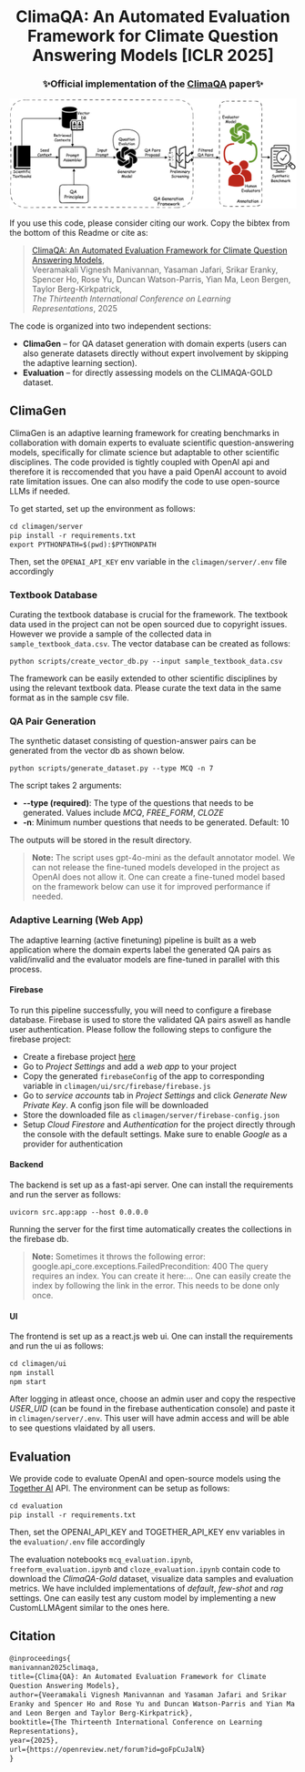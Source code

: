 <div align="center">

# ClimaQA: An Automated Evaluation Framework for Climate Question Answering Models [ICLR 2025]


<h3> ✨Official implementation of the <a href="https://arxiv.org/abs/2306.01984">ClimaQA</a> paper✨ </h3>
 
![ClimaQA Image](./climagen/ui/public/framework.png)

</div>
If you use this code, please consider citing our work. Copy the bibtex from the bottom of this Readme or cite as:

> [ClimaQA: An Automated Evaluation Framework for Climate Question Answering Models](https://arxiv.org/abs/2410.16701),\
Veeramakali Vignesh Manivannan, Yasaman Jafari, Srikar Eranky, Spencer Ho, Rose Yu, Duncan Watson-Parris, Yian Ma, Leon Bergen, Taylor Berg-Kirkpatrick,\
*The Thirteenth International Conference on Learning Representations*, 2025

The code is organized into two independent sections:

- **ClimaGen** – for QA dataset generation with domain experts (users can also generate datasets directly without expert involvement by skipping the adaptive learning section).
- **Evaluation** – for directly assessing models on the CLIMAQA-GOLD dataset.

## ClimaGen
ClimaGen is an adaptive learning framework for
creating benchmarks in collaboration with domain experts to evaluate scientific question-answering
models, specifically for climate science but adaptable to other scientific disciplines. The code provided is tightly coupled with OpenAI api and therefore it is reccomended that you have a paid OpenAI account to avoid rate limitation issues. One can also modify the code to use open-source LLMs if needed.

To get started, set up the environment as follows:
```
cd climagen/server
pip install -r requirements.txt
export PYTHONPATH=$(pwd):$PYTHONPATH 
```

Then, set the `OPENAI_API_KEY` env variable in the `climagen/server/.env` file accordingly

### Textbook Database

Curating the textbook database is crucial for the framework. The textbook data used in the project can not be open sourced due to copyright issues. However we provide a sample of the collected data in `sample_textbook_data.csv`. The vector database can be created as follows:

```
python scripts/create_vector_db.py --input sample_textbook_data.csv 
```

The framework can be easily extended to other scientific disciplines by using the relevant textbook data. Please curate the text data in the same format as in the sample csv file.

### QA Pair Generation
The synthetic dataset consisting of question-answer pairs can be generated from the vector db as shown below.

```
python scripts/generate_dataset.py --type MCQ -n 7
```
The script takes 2 arguments:
- **--type (required)**: The type of the questions that needs to be generated. Values include *MCQ*, *FREE_FORM*, *CLOZE*
- **-n**: Minimum number questions that needs to be generated. Default: 10

The outputs will be stored in the result directory.

>**Note:** The script uses gpt-4o-mini as the default annotator model. We can not release the fine-tuned models developed in the project as OpenAI does not allow it. One can create a fine-tuned model based on the framework below can use it for improved performance if needed.

### Adaptive Learning (Web App)

The adaptive learning (active finetuning) pipeline is built as a web application where the domain experts label the generated QA pairs as valid/invalid and the evaluator models are fine-tuned in parallel with this process.

#### Firebase
To run this pipeline successfully, you will need to configure a firebase database. Firebase is used to store the validated QA pairs aswell as handle user authentication. Please follow the following steps to configure the firebase project:

- Create a firebase project [here](https://console.firebase.google.com/u/0/)
- Go to *Project Settings* and add a *web app* to your project
- Copy the generated `firebaseConfig` of the app to corresponding variable in `climagen/ui/src/firebase/firebase.js`
- Go to *service accounts* tab in *Project Settings* and click *Generate New Private Key*. A config json file will be downloaded
- Store the downloaded file as `climagen/server/firebase-config.json`
- Setup *Cloud Firestore* and *Authentication* for the project directly through the console with the default settings. Make sure to enable *Google* as a provider for authentication

#### Backend
The backend is set up as a fast-api server. One can install the requirements and run the server as follows:

```
uvicorn src.app:app --host 0.0.0.0
```

Running the server for the first time automatically creates the collections in the firebase db. 

>**Note:** Sometimes it throws the following error: google.api_core.exceptions.FailedPrecondition: 400 The query requires an index. You can create it here:... One can easily create the index by following the link in the error. This needs to be done only once.  

#### UI
The frontend is set up as a react.js web ui. One can install the requirements and run the ui as follows:

```
cd climagen/ui
npm install
npm start
```

After logging in atleast once, choose an admin user and copy the respective *USER_UID* (can be found in the firebase authentication console) and paste it in `climagen/server/.env`. This user will have admin access and will be able to see questions vlaidated by all users.

## Evaluation
We provide code to evaluate OpenAI and open-source models using the [Together AI](https://www.together.ai/) API. The environment can be setup as follows:

```
cd evaluation
pip install -r requirements.txt 
```

Then, set the OPENAI_API_KEY and TOGETHER_API_KEY env variables in the `evaluation/.env` file accordingly

The evaluation notebooks `mcq_evaluation.ipynb`, `freeform_evaluation.ipynb` and `cloze_evaluation.ipynb` contain code to download the *ClimaQA-Gold* dataset, visualize data samples and evaluation metrics. We have inclulded implementations of *default*, *few-shot* and *rag* settings. One can easily test any custom model by implementing a new CustomLLMAgent similar to the ones here.

## Citation

    @inproceedings{
    manivannan2025climaqa,
    title={Clima{QA}: An Automated Evaluation Framework for Climate Question Answering Models},
    author={Veeramakali Vignesh Manivannan and Yasaman Jafari and Srikar Eranky and Spencer Ho and Rose Yu and Duncan Watson-Parris and Yian Ma and Leon Bergen and Taylor Berg-Kirkpatrick},
    booktitle={The Thirteenth International Conference on Learning Representations},
    year={2025},
    url={https://openreview.net/forum?id=goFpCuJalN}
    }